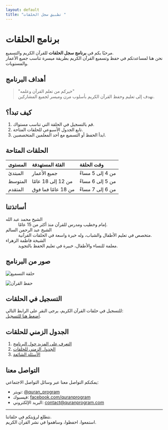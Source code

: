 ```yaml
---
layout: default
title: "تطبيق سجل الحلقات "
---
```


# برنامج الحلقات

مرحبًا بكم في **برنامج سجل الحلقات** للقرآن الكريم والتسميع.  
نحن هنا لمساعدتكم في حفظ وتسميع القرآن الكريم بطريقة ميسرة تناسب جميع الأعمار والمستويات.

## أهداف البرنامج

> "خيركم من تعلم القرآن وعلمه"  
> نهدف إلى تعليم وحفظ القرآن الكريم بأسلوب مرن وميسر لجميع المشاركين.

## كيف تبدأ؟

1. قم بالتسجيل في الحلقة التي تناسب مستواك.
2. تابع الجدول الأسبوعي للحلقات المتاحة.
3. ابدأ الحفظ أو التسميع مع أحد المعلمين المتخصصين.

## الحلقات المتاحة

| المستوى        | الفئة المستهدفة        | وقت الحلقة        |
|:---------------|:-----------------------|:------------------|
| المبتدئ        | جميع الأعمار           | من 4 إلى 5 مساءً  |
| المتوسط        | من 12 إلى 18 عامًا     | من 5 إلى 6 مساءً  |
| المتقدم        | من 18 عامًا فما فوق    | من 6 إلى 7 مساءً  |

## أساتذتنا

<dl>
<dt>الشيخ محمد عبد الله</dt>
<dd>إمام وخطيب ومدرس للقرآن منذ أكثر من 15 عامًا.</dd>
<dt>الشيخ عبد الرحمن السالم</dt>
<dd>متخصص في تعليم الأطفال والشباب، وله خبرة واسعة في الحلقات القرآنية.</dd>
<dt>الشيخة فاطمة الزهراء</dt>
<dd>معلمة للنساء والأطفال، خبيرة في تعليم الحفظ بالتجويد.</dd>
</dl>

## صور من البرنامج

![حلقة التسميع](https://example.com/path/to/image1.png)

![حفظ القرآن](https://example.com/path/to/image2.png)

## التسجيل في الحلقات

للتسجيل في حلقات القرآن الكريم، يرجى النقر على الرابط التالي:  
[اضغط هنا للتسجيل](https://example.com/register).

## الجدول الزمني للحلقات

1. [التعرف على المزيد حول البرنامج](https://example.com/about)
2. [الجدول الزمني للحلقات](https://example.com/schedule)
3. [الأسئلة الشائعة](https://example.com/faq)

## التواصل معنا

يمكنكم التواصل معنا عبر وسائل التواصل الاجتماعي:

- تويتر: [@quran_program](https://twitter.com/quran_program)
- فيسبوك: [facebook.com/quranprogram](https://facebook.com/quranprogram)
- البريد الإلكتروني: [contact@quranprogram.com](mailto:contact@quranprogram.com)

* * *

نتطلع لرؤيتكم في حلقاتنا.  
استمعوا، احفظوا، وساهموا في نشر القرآن الكريم.
